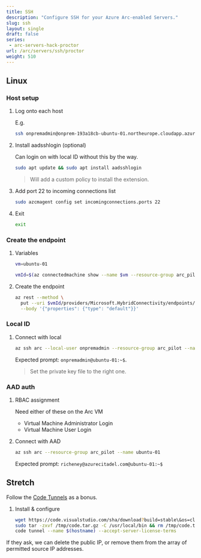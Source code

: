 ```yaml
---
title: SSH
description: "Configure SSH for your Azure Arc-enabled Servers."
slug: ssh
layout: single
draft: false
series:
 - arc-servers-hack-proctor
url: /arc/servers/ssh/proctor
weight: 510
---
```


## Linux

### Host setup

1. Log onto each host

    E.g.

    ```bash
    ssh onpremadmin@onprem-193a18cb-ubuntu-01.northeurope.cloudapp.azure.com -i ~/.ssh/citadel
    ```

1. Install aadsshlogin (optional)

    Can login on with local ID without this by the way.


    ```bash
    sudo apt update && sudo apt install aadsshlogin
    ```

    > Will add a custom policy to install the extension.

1. Add port 22 to incoming connections list

    ```bash
    sudo azcmagent config set incomingconnections.ports 22
    ```

1. Exit

    ```bash
    exit
    ```

### Create the endpoint

1. Variables

    ```bash
    vm=ubuntu-01
    ```

    ```bash
    vmId=$(az connectedmachine show --name $vm --resource-group arc_pilot --query id --output tsv)
    ```

1. Create the endpoint

    ```bash
    az rest --method \
      put --uri $vmId/providers/Microsoft.HybridConnectivity/endpoints/default?api-version=2021-10-06-preview \
      --body '{"properties": {"type": "default"}}'
    ```

### Local ID

1. Connect with local

    ```bash
    az ssh arc --local-user onpremadmin --resource-group arc_pilot --name ubuntu-01 --private-key-file ~/.ssh/citadel
    ```

    Expected prompt: `onpremadmin@ubuntu-01:~$`.

    > Set the private key file to the right one.

### AAD auth

1. RBAC assignment

    Need either of these on the Arc VM

    * Virtual Machine Administrator Login
    * Virtual Machine User Login

1. Connect with AAD

    ```bash
    az ssh arc --resource-group arc_pilot --name ubuntu-01
    ```

    Expected prompt: `richeney@azurecitadel.com@ubuntu-01:~$`

## Stretch

Follow the [Code Tunnels](https://www.azurecitadel.com/arc/servers/access_vms/#code-tunnels) as a bonus.

1. Install & configure

    ```bash
    wget https://code.visualstudio.com/sha/download?build=stable\&os=cli-alpine-x64 -O /tmp/code.tar.gz
    sudo tar -zxvf /tmp/code.tar.gz -C /usr/local/bin && rm /tmp/code.tar.gz
    code tunnel --name $(hostname) --accept-server-license-terms
    ```

If they ask, we can delete the public IP, or remove them from the array of permitted source IP addresses.
